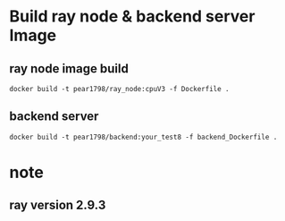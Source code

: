# Build  ray node & backend server Image 
## ray node image build
```
docker build -t pear1798/ray_node:cpuV3 -f Dockerfile .
```
## backend server
```
docker build -t pear1798/backend:your_test8 -f backend_Dockerfile .
```
# note 
## ray version 2.9.3

